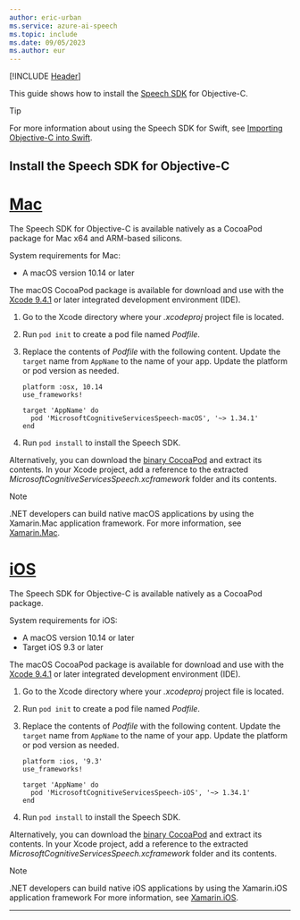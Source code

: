 ```yaml
---
author: eric-urban
ms.service: azure-ai-speech
ms.topic: include
ms.date: 09/05/2023
ms.author: eur
---
```


[!INCLUDE [Header](../../common/objectivec.md)]

This guide shows how to install the [Speech SDK](~/articles/ai-services/speech-service/speech-sdk.md) for Objective-C.

> [!TIP]
> For more information about using the Speech SDK for Swift, see [Importing Objective-C into Swift](https://developer.apple.com/documentation/swift/imported_c_and_objective-c_apis/importing_objective-c_into_swift).

## Install the Speech SDK for Objective-C

# [Mac](#tab/mac)

The Speech SDK for Objective-C is available natively as a CocoaPod package for Mac x64 and ARM-based silicons.

System requirements for Mac:

- A macOS version 10.14 or later

The macOS CocoaPod package is available for download and use with the [Xcode 9.4.1](https://apps.apple.com/us/app/xcode/id497799835) or later integrated development environment (IDE).

1. Go to the Xcode directory where your *.xcodeproj* project file is located.
1. Run `pod init` to create a pod file named *Podfile*.
1. Replace the contents of *Podfile* with the following content. Update the `target` name from `AppName` to the name of your app. Update the platform or pod version as needed.

   ```objc
   platform :osx, 10.14
   use_frameworks!
    
   target 'AppName' do
     pod 'MicrosoftCognitiveServicesSpeech-macOS', '~> 1.34.1'
   end
   ```

1. Run `pod install` to install the Speech SDK.

Alternatively, you can download the [binary CocoaPod](https://aka.ms/csspeech/macosbinary) and extract its contents. In your Xcode project, add a reference to the extracted *MicrosoftCognitiveServicesSpeech.xcframework* folder and its contents.

> [!NOTE]
> .NET developers can build native macOS applications by using the Xamarin.Mac application framework. For more information, see [Xamarin.Mac](/xamarin/mac/).

# [iOS](#tab/ios)

The Speech SDK for Objective-C is available natively as a CocoaPod package.

System requirements for iOS:

- A macOS version 10.14 or later
- Target iOS 9.3 or later

The macOS CocoaPod package is available for download and use with the [Xcode 9.4.1](https://apps.apple.com/us/app/xcode/id497799835) or later integrated development environment (IDE).

1. Go to the Xcode directory where your *.xcodeproj* project file is located.
1. Run `pod init` to create a pod file named *Podfile*.
1. Replace the contents of *Podfile* with the following content. Update the `target` name from `AppName` to the name of your app. Update the platform or pod version as needed.

    ```objc
    platform :ios, '9.3'
    use_frameworks!
    
    target 'AppName' do
      pod 'MicrosoftCognitiveServicesSpeech-iOS', '~> 1.34.1'
    end
    ```

1. Run `pod install` to install the Speech SDK.

Alternatively, you can download the [binary CocoaPod](https://aka.ms/csspeech/iosbinary) and extract its contents. In your Xcode project, add a reference to the extracted *MicrosoftCognitiveServicesSpeech.xcframework* folder and its contents.

> [!NOTE]
> .NET developers can build native iOS applications by using the Xamarin.iOS application framework For more information, see [Xamarin.iOS](/xamarin/ios/).

---
